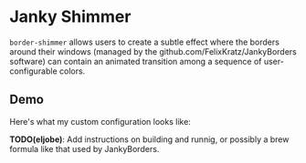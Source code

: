 # Janky Shimmer

`border-shimmer` allows users to create a subtle effect where the borders around
their windows (managed by the github.com/FelixKratz/JankyBorders software) can
contain an animated transition among a sequence of user-configurable colors.

## Demo

Here's what my custom configuration looks like:



**TODO(eljobe)**: Add instructions on building and runnig, or possibly a brew
  formula like that used by JankyBorders.
